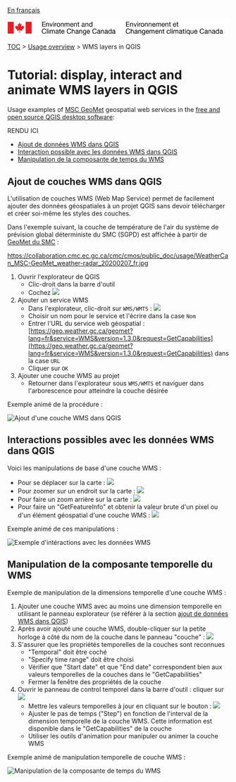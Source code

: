 [En français](tutorial_WMS_QGIS_fr.md)

![ECCC logo](../img_eccc-logo.png)

[TOC](../readme_en.md) > [Usage overview](readme_en.md) > WMS layers in QGIS 

# Tutorial: display, interact and animate WMS layers in QGIS

Usage examples of [MSC GeoMet](../msc-geomet/readme_en.md) geospatial web services in the [free and open source QGIS desktop software](https://qgis.org):

RENDU ICI

* [Ajout de données WMS dans QGIS](#ajout-de-données-wms-dans-qgis)
* [Interaction possible avec les données WMS dans QGIS](#interactions-possibles-avec-les-donnéees-wms-dans-qgis)
* [Manipulation de la composante de temps du WMS](#manipulation-de-la-composante-de-temps-du-wms)

## Ajout de couches WMS dans QGIS

L'utilisation de couches WMS (Web Map Service) permet de facilement ajouter des données géospatiales à un projet QGIS sans devoir télécharger et créer soi-même les styles des couches.

Dans l'exemple suivant, la couche de température de l'air du système de prévision global déterministe du SMC (SGPD) est affichée à partir de [GeoMet du SMC](../msc-geomet/readme_fr.md) :

https://collaboration.cmc.ec.gc.ca/cmc/cmos/public_doc/usage/WeatherCan_MSC-GeoMet_weather-radar_20200207_fr.jpg

1. Ouvrir l'explorateur de QGIS
    * Clic-droit dans la barre d'outil
    * Cochez <img src="https://collaboration.cmc.ec.gc.ca/cmc/cmos/public_doc/usage/images_QGIS/qgis_panneau-explorateur_fr.png" width="20%">
2. Ajouter un service WMS
    * Dans l'explorateur, clic-droit sur `WMS/WMTS` : <img src="https://collaboration.cmc.ec.gc.ca/cmc/cmos/public_doc/usage/images_QGIS/qgis_wms-nouvelle-connection_fr.png" width="20%">
    * Choisir un nom pour le service et l'écrire dans la case `Nom`
    * Entrer l'URL du service web géospatial : [https://geo.weather.gc.ca/geomet?lang=fr&service=WMS&version=1.3.0&request=GetCapabilities](https://geo.weather.gc.ca/geomet?lang=fr&service=WMS&version=1.3.0&request=GetCapabilities) dans la case `URL`
    * Cliquer sur `OK`
3. Ajouter une couche WMS au projet
    * Retourner dans l'explorateur sous `WMS/WMTS` et naviguer dans l'arborescence pour atteindre la couche désirée

Exemple animé de la procédure :

![Ajout d'une couche WMS dans QGIS](https://collaboration.cmc.ec.gc.ca/cmc/cmos/public_doc/usage/images_QGIS/qgis_add-wms_fr.gif)

## Interactions possibles avec les données WMS dans QGIS

Voici les manipulations de base d'une couche WMS :

* Pour se déplacer sur la carte : <img src="https://collaboration.cmc.ec.gc.ca/cmc/cmos/public_doc/usage/images_QGIS/qgis_button-pan.png">
* Pour zoomer sur un endroit sur la carte : <img src="https://collaboration.cmc.ec.gc.ca/cmc/cmos/public_doc/usage/images_QGIS/qgis_button-zoom-in.png">
* Pour faire un zoom arrière sur la carte : <img src="https://collaboration.cmc.ec.gc.ca/cmc/cmos/public_doc/usage/images_QGIS/qgis_button-zoom-out.png">
* Pour faire un "GetFeatureInfo" et obtenir la valeur brute d'un pixel ou d'un élément géospatial d'une couche WMS : <img src="https://collaboration.cmc.ec.gc.ca/cmc/cmos/public_doc/usage/images_QGIS/qgis_button-getfeatureinfo.png">

Exemple animé de ces manipulations :

![Exemple d'intéractions avec les données WMS](https://collaboration.cmc.ec.gc.ca/cmc/cmos/public_doc/usage/images_QGIS/qgis_wms-pan-zoom-gfi_fr.gif)

## Manipulation de la composante temporelle du WMS

Exemple de manipulation de la dimensions temporelle d'une couche WMS :

1. Ajouter une couche WMS avec au moins une dimension temporelle en utilisant le panneau explorateur (se référer à la section [ajout de données WMS dans QGIS](#ajout-de-données-wms-dans-qgis))
2. Après avoir ajouté une couche WMS, double-cliquer sur la petite horloge à côté du nom de la couche dans le panneau "couche" : <img src="https://collaboration.cmc.ec.gc.ca/cmc/cmos/public_doc/usage/images_QGIS/qgis_button-temporal.png">
3. S'assurer que les propriétés temporelles de la couches sont reconnues
    * "Temporal" doit être coché
    * "Specify time range" doit être choisi
    * Vérifier que "Start date" et que "End date" correspondent bien aux valeurs temporelles de la couches dans le "GetCapabilities"
    * Fermer la fenêtre des propriétés de la couche
4. Ouvrir le panneau de control temporel dans la barre d'outil : cliquer sur <img src="https://collaboration.cmc.ec.gc.ca/cmc/cmos/public_doc/usage/images_QGIS/qgis_button-temporal.png">
    * Mettre les valeurs temporelles à jour en cliquant sur le bouton : <img src="https://collaboration.cmc.ec.gc.ca/cmc/cmos/public_doc/usage/images_QGIS/qgis_button-temporal-refresh.png" width="5%">
    * Ajuster le pas de temps ("Step") en fonction de l'interval de la dimension temporelle de la couche WMS. Cette information est disponible dans le "GetCapabilities" de la couche
    * Utiliser les outils d'animation pour manipuler ou animer la couche WMS

Exemple animé de manipulation temporelle de couche WMS :

![Manipulation de la composante de temps du WMS](https://collaboration.cmc.ec.gc.ca/cmc/cmos/public_doc/usage/images_QGIS/qgis_wms-temporal_fr.gif)
